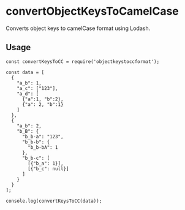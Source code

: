 # convertObjectKeysToCamelCase
Converts object keys to camelCase format using Lodash.

## Usage

```
const convertKeysToCC = require('objectkeystoccformat');

const data = [
  {
    "a_b": 1, 
    "a_c": ["123"], 
    "a_d": [
      {"a":1, "b":2}, 
      {"a": 2, "b":1}
    ]
  }, 
  {
    "a_b": 2, 
    "b_B": { 
      "b_b-a": "123", 
      "b_b-b": { 
        "b_b-bA": 1 
      },
      "b_b-c": [ 
        [{"b_a": 1}],
        [{"b_c": null}]
      ]
    }
  }
];

console.log(convertKeysToCC(data));
```

